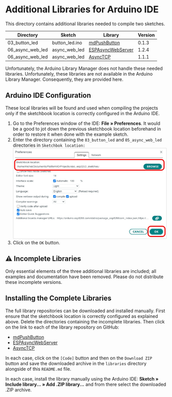 # Additional Libraries for Arduino IDE

This directory contains additional libraries needed to compile two sketches.

| Directory | Sketch | Library | Version |
| ---       | ---    | --- | --- |
| 03_button_led | button_led.ino | [mdPushButton](https://github.com/sigmdel/mdPushButton) | 0.1.3 |
| 06_async_web_led | async_web_led | [ESPAsyncWebServer](https://github.com/me-no-dev/ESPAsyncWebServer) | 1.2.4 |
| 06_async_web_led | async_web_led | [AsyncTCP](https://github.com/me-no-dev/AsyncTCP/) | 1.1.1 |
 Unfortunately, the Arduino Library Manager does not handle these needed libraries. 
Unfortunately, these libraries are not available in the Arduino Library Manager. Consequently, they are provided here. 

## Arduino IDE Configuration

These local libraries will be found and used when compiling the projects only if the sketchbook location is correctly configured in the Arduino IDE.

   1. Go to the Preferences window of the IDE: **File » Preferences**. It would be a good to jot down the previous sketchbook location beforehand in order to restore it when done with the example sketch.
   3. Enter the directory containing the `03_button_led` and `05_async_web_led` directories in  `Sketchbok location:`  
   ![](location.jpg)  
   4. Click on the `OK` button.

## :warning: Incomplete Libraries

Only essential elements of the three additional libraries are included; all examples and documentation have been removed. Please do not distribute these incomplete versions.

## Installing the Complete Libraries

The full library repositories can be downloaded and installed manually. First ensure that the sketchbook location is correctly configured as explained above. Delete the directories containing the incomplete libraries. Then click on the link to each of the library repository on GitHub:

  - [mdPushButton](https://github/sigmdel/mdPushButton)
  - [ESPAsyncWebServer](https://github.com/me-no-dev/ESPAsyncWebServer) 
  - [AsyncTCP](https://github.com/me-no-dev/AsyncTCP/)

In each case, click on the ``[Code]`` button and then on the `Download ZIP` button
and save the downloaded archive in the `libraries` directory alongside of this `README.md` file.

In each case, install the library manually using the Arduino IDE: **Sketch » Include library... »  Add .ZIP library...** and from there select the downloaded .ZIP archive.
